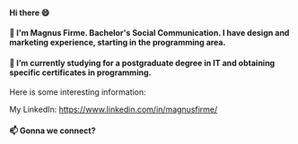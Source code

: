 #### Hi there 😄
#### 🔭 I'm Magnus Firme. Bachelor's Social Communication. I have design and marketing experience, starting in the programming area.
#### 🌱 I’m currently studying for a postgraduate degree in IT and obtaining specific certificates in programming.

Here is some interesting information:

My LinkedIn: https://www.linkedin.com/in/magnusfirme/

#### 📫 Gonna we connect?

<!--
**magnusfirme/magnusfirme** is a ✨ _special_ ✨ repository because its `README.md` (this file) appears on your GitHub profile.

Here are some ideas to get you started:

- 🔭 I’m currently working on ...
- 🌱 I’m currently learning ...
- 👯 I’m looking to collaborate on ...
- 🤔 I’m looking for help with ...
- 💬 Ask me about ...
- 📫 How to reach me: ...
- 😄 Pronouns: ...
- ⚡ Fun fact: ...
-->
